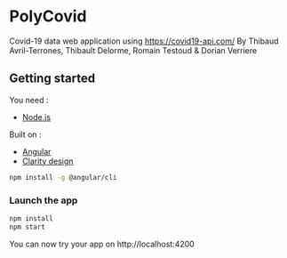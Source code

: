 # PolyCovid

Covid-19 data web application using https://covid19-api.com/ 
By Thibaud Avril-Terrones, Thibault Delorme, Romain Testoud & Dorian Verriere

## Getting started

You need :
- [Node.js](https://nodejs.org/)  

Built on :
- [Angular](https://angular.io)
- [Clarity design](https://clarity.design)

```bash
npm install -g @angular/cli
```

### Launch the app

```bash
npm install
npm start
```

You can now try your app on http://localhost:4200